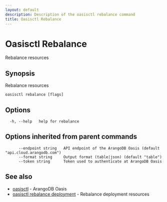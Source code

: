 ```yaml
---
layout: default
description: Description of the oasisctl rebalance command
title: Oasisctl Rebalance
---
```

# Oasisctl Rebalance

Rebalance resources

## Synopsis

Rebalance resources

```
oasisctl rebalance [flags]
```

## Options

```
  -h, --help   help for rebalance
```

## Options inherited from parent commands

```
      --endpoint string   API endpoint of the ArangoDB Oasis (default "api.cloud.arangodb.com")
      --format string     Output format (table|json) (default "table")
      --token string      Token used to authenticate at ArangoDB Oasis
```

## See also

* [oasisctl](oasisctl-options.html)	 - ArangoDB Oasis
* [oasisctl rebalance deployment](oasisctl-rebalance-deployment.html)	 - Rebalance deployment resources


